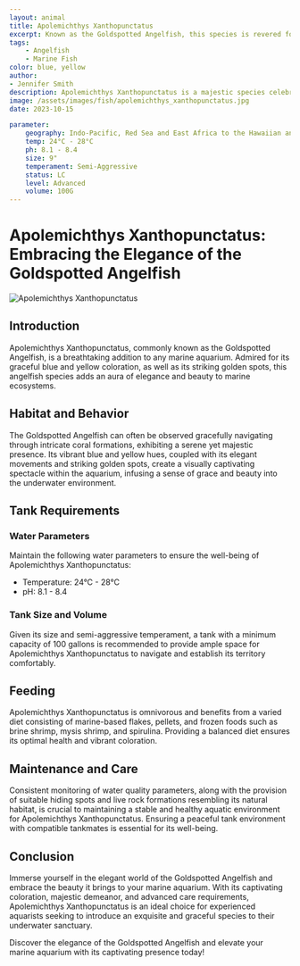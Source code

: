 ```yaml
---
layout: animal
title: Apolemichthys Xanthopunctatus
excerpt: Known as the Goldspotted Angelfish, this species is revered for its stunning golden spots and graceful presence. It is often found gracefully navigating through coral formations, adding an aura of elegance and beauty to any marine aquarium.
tags:
    - Angelfish
    - Marine Fish
color: blue, yellow
author:
- Jennifer Smith
description: Apolemichthys Xanthopunctatus is a majestic species celebrated for its graceful appearance and captivating golden spots.
image: /assets/images/fish/apolemichthys_xanthopunctatus.jpg
date: 2023-10-15

parameter:
    geography: Indo-Pacific, Red Sea and East Africa to the Hawaiian and Pitcairn islands, north to southern Japan, south to Lord Howe and Rapa islands
    temp: 24°C - 28°C
    ph: 8.1 - 8.4
    size: 9"
    temperament: Semi-Aggressive
    status: LC
    level: Advanced
    volume: 100G
---
```


# Apolemichthys Xanthopunctatus: Embracing the Elegance of the Goldspotted Angelfish

![Apolemichthys Xanthopunctatus](apolemichthys_xanthopunctatus.jpg)

## Introduction

Apolemichthys Xanthopunctatus, commonly known as the Goldspotted Angelfish, is a breathtaking addition to any marine aquarium. Admired for its graceful blue and yellow coloration, as well as its striking golden spots, this angelfish species adds an aura of elegance and beauty to marine ecosystems.

## Habitat and Behavior

The Goldspotted Angelfish can often be observed gracefully navigating through intricate coral formations, exhibiting a serene yet majestic presence. Its vibrant blue and yellow hues, coupled with its elegant movements and striking golden spots, create a visually captivating spectacle within the aquarium, infusing a sense of grace and beauty into the underwater environment.

## Tank Requirements

### Water Parameters

Maintain the following water parameters to ensure the well-being of Apolemichthys Xanthopunctatus:

- Temperature: 24°C - 28°C
- pH: 8.1 - 8.4

### Tank Size and Volume

Given its size and semi-aggressive temperament, a tank with a minimum capacity of 100 gallons is recommended to provide ample space for Apolemichthys Xanthopunctatus to navigate and establish its territory comfortably.

## Feeding

Apolemichthys Xanthopunctatus is omnivorous and benefits from a varied diet consisting of marine-based flakes, pellets, and frozen foods such as brine shrimp, mysis shrimp, and spirulina. Providing a balanced diet ensures its optimal health and vibrant coloration.

## Maintenance and Care

Consistent monitoring of water quality parameters, along with the provision of suitable hiding spots and live rock formations resembling its natural habitat, is crucial to maintaining a stable and healthy aquatic environment for Apolemichthys Xanthopunctatus. Ensuring a peaceful tank environment with compatible tankmates is essential for its well-being.

## Conclusion

Immerse yourself in the elegant world of the Goldspotted Angelfish and embrace the beauty it brings to your marine aquarium. With its captivating coloration, majestic demeanor, and advanced care requirements, Apolemichthys Xanthopunctatus is an ideal choice for experienced aquarists seeking to introduce an exquisite and graceful species to their underwater sanctuary.

Discover the elegance of the Goldspotted Angelfish and elevate your marine aquarium with its captivating presence today!
